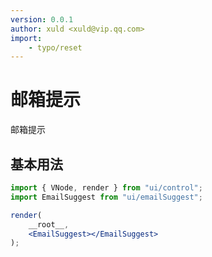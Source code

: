```yaml
---
version: 0.0.1
author: xuld <xuld@vip.qq.com>
import:
    - typo/reset
---
```

# 邮箱提示
邮箱提示

## 基本用法

```jsx demo
import { VNode, render } from "ui/control";
import EmailSuggest from "ui/emailSuggest";

render(
    __root__,
    <EmailSuggest></EmailSuggest>
);
```
